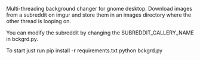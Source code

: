 Multi-threading background changer for gnome desktop.
Download images from a subreddit on imgur and store them in an images directory where the other thread is looping on.

You can modify the subreddit by changing the SUBREDDIT_GALLERY_NAME in bckgrd.py.

To start just run
    pip install -r requirements.txt
    python bckgrd.py
